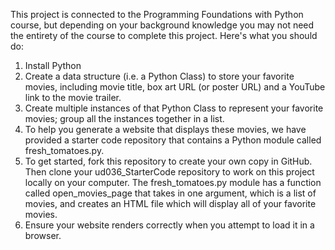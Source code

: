 This project is connected to the Programming Foundations with Python course, but depending on your background knowledge you may not need the entirety of the course to complete this project. Here's what you should do:

1. Install Python
2. Create a data structure (i.e. a Python Class) to store your favorite movies, including movie title, box art URL (or poster URL) and a YouTube link to the movie trailer.
3. Create multiple instances of that Python Class to represent your favorite movies; group all the instances together in a list.
4. To help you generate a website that displays these movies, we have provided a starter code repository that contains a Python module called fresh_tomatoes.py. 
5. To get started, fork this repository to create your own copy in GitHub. Then clone your ud036_StarterCode repository to work on this project locally on your computer. The fresh_tomatoes.py module has a function called open_movies_page that takes in one argument, which is a list of movies, and creates an HTML file which will display all of your favorite movies.
6. Ensure your website renders correctly when you attempt to load it in a browser.